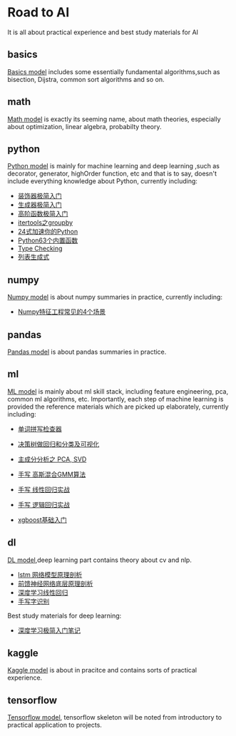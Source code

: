 # Road to AI
It is all about practical experience and best study materials for AI
## basics
[Basics model](https://github.com/jackzhenguo/machine-learning/tree/master/basics) includes some essentially fundamental algorithms,such as bisection, Dijstra, common sort algorithms and so on.
## math
[Math model](https://github.com/jackzhenguo/machine-learning/tree/master/math) is exactly its seeming name, about math theories, especially about optimization,
linear algebra, probabilty theory.
## python
[Python model](https://github.com/jackzhenguo/machine-learning/tree/master/python) is mainly for machine learning and deep learning ,such as decorator, generator, highOrder function, etc and that is 
to say, doesn't include everything knowledge about Python, currently including:
- [装饰器极简入门](https://github.com/jackzhenguo/machine-learning/blob/master/python/decorator.py)
- [生成器极简入门](https://github.com/jackzhenguo/machine-learning/blob/master/python/generatorFun.py)
- [高阶函数极简入门](https://github.com/jackzhenguo/machine-learning/blob/master/python/highOrderFun.py)
- [itertools之groupby](https://github.com/jackzhenguo/machine-learning/blob/master/python/itertools-groupby-example.py)
- [24式加速你的Python](https://github.com/jackzhenguo/machine-learning/blob/master/python/24%E5%BC%8F%E5%8A%A0%E9%80%9F%E4%BD%A0%E7%9A%84Python.ipynb)
- [Python63个内置函数](https://github.com/jackzhenguo/machine-learning/blob/master/python/Python63%E4%B8%AA%E5%86%85%E7%BD%AE%E5%87%BD%E6%95%B0.md)
- [Type Checking](https://github.com/jackzhenguo/machine-learning/blob/master/python/Type%20Checking.md)
- [列表生成式](https://github.com/jackzhenguo/machine-learning/blob/master/python/%E5%88%97%E8%A1%A8%E7%94%9F%E6%88%90%E5%BC%8F.md)

## numpy
[Numpy model](https://github.com/jackzhenguo/machine-learning/tree/master/numpy) is about numpy summaries in practice, currently including: 
- [Numpy特征工程常见的4个场景](https://github.com/jackzhenguo/machine-learning/blob/master/numpy/matric%20searching%20methods.md)

## pandas
[Pandas model](https://github.com/jackzhenguo/machine-learning/tree/master/pandas) is about pandas summaries in practice.


## ml
[ML model](https://github.com/jackzhenguo/machine-learning/tree/master/ml) is mainly about ml skill stack, including feature engineering, pca, common ml algorithms, etc. Importantly, each step
of machine learning is provided the reference materials which are picked up elaborately, currently including: 
- [单词拼写检查器](https://github.com/jackzhenguo/machine-learning/tree/master/ml/bayes)

- [决策树做回归和分类及可视化](https://github.com/jackzhenguo/machine-learning/tree/master/ml/decision-tree)

- [主成分分析之 PCA, SVD](https://github.com/jackzhenguo/machine-learning/tree/master/ml/pca)

- [手写 高斯混合GMM算法](https://github.com/jackzhenguo/machine-learning/blob/master/ml/GMM.ipynb)

- [手写 线性回归实战](https://github.com/jackzhenguo/machine-learning/blob/master/ml/linear-regression.ipynb)

- [手写 逻辑回归实战](https://github.com/jackzhenguo/machine-learning/blob/master/ml/logistic-regression.ipynb)

- [xgboost基础入门](https://github.com/jackzhenguo/machine-learning/blob/master/ml/xgboost-basics.ipynb)

## dl
[DL model](https://github.com/jackzhenguo/machine-learning/tree/master/dl),deep learning part contains theory about cv and nlp. 
- [lstm 网络模型原理剖析](https://blog.csdn.net/gzj_1101/article/details/79376798)
- [前馈神经网络底层原理剖析](https://github.com/jackzhenguo/machine-learning/blob/master/dl/FeedForwardNN.py)
- [深度学习线性回归](https://github.com/jackzhenguo/machine-learning/blob/master/dl/linear-regression-tensorflow.ipynb)
- [手写字识别](https://github.com/jackzhenguo/machine-learning/blob/master/dl/mnistSolver.ipynb)

Best study materials for deep learning:
- [深度学习极简入门笔记](https://createmomo.github.io/2018/01/23/Super-Machine-Learning-Revision-Notes/#tableofcontents)

## kaggle
[Kaggle model](https://github.com/jackzhenguo/machine-learning/tree/master/kaggle/titanic) is about in pracitce and contains sorts of practical experience.


## tensorflow
[Tensorflow model](https://github.com/jackzhenguo/machine-learning/tree/master/tensorflow/get-started), tensorflow skeleton will be noted from introductory to practical application to projects.



	
